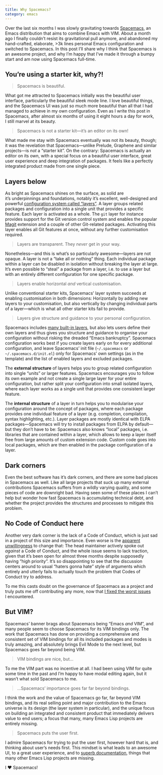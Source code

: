 ```yaml
---
title: Why Spacemacs?
category: emacs
---
```


Over the last six months I was slowly gravitating towards [Spacemacs][], an
Emacs distribution that aims to combine Emacs with VIM.  About a month ago
I finally couldn’t resist its gravitational pull anymore, and abandoned my
hand-crafted, elaborate, >3k lines personal Emacs configuration and switched to
Spacemacs.  In this post I’ll share why I think that Spacemacs is an awesome
project, and why I’m happy that I’ve made it through a bumpy start and am now
using Spacemacs full-time.

<!--more-->

[Spacemacs]: http://spacemacs.org

## You’re using a starter kit, why⁈ ##

> Spacemacs is beautiful.

What got me attracted to Spacemacs initially was the beautiful user interface,
particularly the beautiful sleek mode line.  I love beautiful things, and the
Spacemacs UI was just so much more beautiful than all that I had managed to
achieve in my own configuration.  Even as I write this post in Spacemacs, after
almost six months of using it eight hours a day for work, I still marvel at its
beauty.

> Spacemacs is not a starter kit—it’s an editor on its own!

What made me stay with Spacemacs eventually was not its beauty, though; it was
the revelation that Spacemacs—unlike Prelude, Graphene and similar projects—is
*not* a “starter kit”.  On the contrary: Spacemacs is actually an editor on its
own, with a special focus on a beautiful user interface, great user experience
and deep integration of packages.  It feels like a perfectly integrated product
made from one single piece.

## Layers below ##

As bright as Spacemacs shines on the surface, as solid are it’s underpinnings
and foundations, notably it’s excellent, well-designed and powerful
[configuration system called “layers”][layers].  A layer groups related packages
and configuration into a single unit that provides a specific feature.  Each
layer is activated as a whole.  The `git` layer for instance provides support
for the Git version control system and enables the popular [Magit][] extension
and a couple of other Git-related packages.  Activating this layer enables all
Git features at once, without any further customisation required.

> Layers are transparent.  They _never_ get in your way.

Nonetheless—and this is what’s so particularly awesome—layers are not opaque.
A layer is not a “take all or nothing” thing.  Each individual package within a
layer can be disabled in isolation without breaking the layer at large.
It’s even possible to “steal” a package from a layer, i.e. to use a layer but
with an entirely different configuration for one specific package.

> Layers enable horizontal *and* vertical customisation.

Unlike conventional starter kits, Spacemacs’ layer system succeeds at enabling
customisation in both dimensions: Horizontally by adding new layers to your
customisation, but also vertically by changing individual parts of a layer—which
is what all other starter kits fail to provide.

> Layers give structure and guidance to your personal configuration.

Spacemacs includes [many built-in layers][built-in-layers], but also lets users
define their own layers and thus gives you structure and guidance to organise
your configuration without risking the dreaded “Emacs bankruptcy”.  Spacemacs
configuration works best if you create layers early on for every additional
configuration, and leave Spacemacs’ init file (`~/.spacemacs` or
`~/.spacemacs.d/init.el`) only for Spacemacs’ own settings (as in the template)
and the list of enabled layers and excluded packages.

The **external structure** of layers helps you to group related configuration
into single “units” or larger features.  Spacemacs encourages you to follow its
own example and not create a single large layer for your entire configuration,
but rather split your configuration into small isolated layers, where each layer
works as a single unit that provides one consistent larger feature.

The **internal structure** of a layer in turn helps you to modularise your
configuration around the concept of packages, where each package provides one
individual feature of a layer (e.g. completion, compilation, syntax
highlighting, etc.).  Layer packages are mostly identical with ELPA
packages—Spacemacs will try to install packages from ELPA by default—but they
don’t have to be: Spacemacs also knows “local” packages, i.e. libraries that are
contained within a layer, which allows to keep a layer itself free from large
amounts of custom extension code.  Custom code goes into local packages, which
are then enabled in the package configuration of a layer.

[Magit]: http://magit.vc
[evil-magit]: https://github.com/justbur/evil-magit
[built-in-layers]: http://spacemacs.org/layers/LAYERS.html
[layers]: http://spacemacs.org/doc/LAYERS.html

## Dark corners ##

Even the best software has it’s dark corners, and there are some bad places in
Spacemacs as well.  Like all large projects that suck up many external
contributions Spacemacs suffers from a wildly varying quality, and some pieces
of code are downright bad.  Having seen some of these places I can’t help but
wonder how fast Spacemacs is accumulating technical debt, and whether the
project provides the structures and processes to mitigate this problem.

## No Code of Conduct here ##

Another very dark corner is the lack of a Code of Conduct, which is just sad in
a project of this size and importance.  Even worse is the
[apparent unwillingness](https://github.com/syl20bnr/spacemacs/pull/3484) to
change that: The head maintainer actively spoke out *against* a Code of Conduct,
and the whole issue seems to lack traction, given that it’s been open for almost
three months despite supposedly having “high priority”.  It’s so disappointing
to see that the discussion centers around to usual “haters gonna hate” style of
arguments which entirely and utterly fails to actually touch the problem that
Codes of Conduct try to address.

To me this casts doubt on the governance of Spacemacs as a project and truly
puts me off contributing any more, now that [I fixed the worst issues][prs]
I encountered.

[prs]: https://github.com/syl20bnr/spacemacs/pulls?q=is%3Apr+author%3Alunaryorn+is%3Aclosed

## But VIM? ##

Spacemacs’ banner brags about Spacemacs being “Emacs *and* VIM”, and many people
seem to choose Spacemacs for its VIM bindings only.  The work that Spacemacs has
done on providing a comprehensive and consistent set of VIM bindings for all
its included packages and modes is truly amazing, and absolutely brings Evil
Mode to the next level, but Spacemacs goes far beyond being VIM.

> VIM bindings are nice, but…

To me the VIM part was no incentive at all.  I had been using VIM for quite some
time in the past and I’m happy to have modal editing again, but it wasn’t what
sold Spacemacs to me.

> …Spacemacs’ importance goes far far beyond bindings.

I think the work and the value of Spacemacs go far, far beyond VIM bindings, and
its real selling point and major contribution to the Emacs universe is its
design (the layer system in particular), and the unique focus on building an
integrated and consistent product that immediately delivers value to end users;
a focus that many, many Emacs Lisp projects are entirely missing.

> Spacemacs puts the user first.

I admire Spacemacs for trying to put the user first, however hard that is, and
thinking about user’s needs first.  This mindset is what leads to an awesome UI,
to a great user experience, and to [superb documentation][docs], things that
many other Emacs Lisp projects are missing.

I ❤ Spacemacs!

[docs]: http://spacemacs.org/doc/DOCUMENTATION.html
